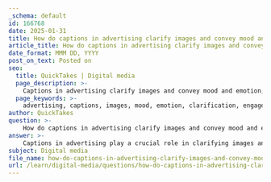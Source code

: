 ```yaml
---
_schema: default
id: 166768
date: 2025-01-31
title: How do captions in advertising clarify images and convey mood and emotion?
article_title: How do captions in advertising clarify images and convey mood and emotion?
date_format: MMM DD, YYYY
post_on_text: Posted on
seo:
  title: QuickTakes | Digital media
  page_description: >-
    Captions in advertising clarify images and convey mood and emotion, enhancing viewer understanding and engagement while identifying products.
  page_keywords: >-
    advertising, captions, images, mood, emotion, clarification, engagement, product identification, concise, visual storytelling
author: QuickTakes
question: >-
    How do captions in advertising clarify images and convey mood and emotion?
answer: >-
    Captions in advertising play a crucial role in clarifying images and conveying mood and emotion. They are brief texts that accompany visuals, providing context or additional information that enhances the viewer's understanding of the advertisement. Here are several ways in which captions achieve this:\n\n1. **Clarification of Message**: Captions help to clarify the message of the ad by directly stating what is depicted in the image. For instance, a caption like "Available in three delicious flavors!" under a product image informs potential customers about the options available, making the advertisement more informative and engaging.\n\n2. **Mood and Emotion Conveyance**: Captions can evoke specific emotions or moods that align with the visual content. They can add humor, reflectiveness, or even a sense of urgency, depending on the tone of the text. For example, a caption that reads "Experience the thrill of adventure!" can instill excitement and encourage viewers to engage with the product or service being advertised.\n\n3. **Identification of Products**: Captions often serve to identify products more clearly, which is particularly useful in advertisements for fashion or cosmetics. A caption like "A Rolex Red Seal Chronometer" not only identifies the product but also adds a layer of prestige and desirability to it. This identification helps consumers connect with the product on a personal level.\n\n4. **Conciseness and Directness**: Writing effective captions hones the skill of being concise and direct. This is essential in advertising, where capturing attention quickly is vital. A well-crafted caption can convey a lot of information in just a few words, making it easier for viewers to grasp the essence of the ad without overwhelming them with text.\n\n5. **Integration with Visuals**: Captions work in tandem with images to create a cohesive message. They can enhance the visual storytelling aspect of an advertisement, ensuring that the viewer's attention is directed to both the image and the accompanying text. This synergy can lead to a more memorable and impactful advertising experience.\n\nIn summary, captions in advertising are not merely supplementary text; they are integral to the overall effectiveness of the ad. They clarify the message, convey emotions, identify products, and enhance the viewer's understanding, all while maintaining a concise and engaging format.
subject: Digital media
file_name: how-do-captions-in-advertising-clarify-images-and-convey-mood-and-emotion.md
url: /learn/digital-media/questions/how-do-captions-in-advertising-clarify-images-and-convey-mood-and-emotion
---
```


&nbsp;